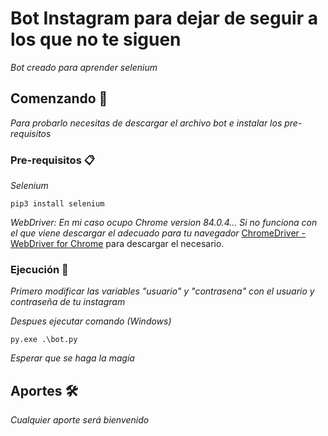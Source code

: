 # Bot Instagram para dejar de seguir a los que no te siguen

_Bot creado para aprender selenium_

## Comenzando 🚀

_Para probarlo necesitas de descargar el archivo bot e instalar los pre-requisitos_


### Pre-requisitos 📋

_Selenium_

```
pip3 install selenium
```

_WebDriver: En mi caso ocupo Chrome version 84.0.4... Si no funciona con el que viene descargar el adecuado para tu navegador_
[ChromeDriver - WebDriver for Chrome](https://sites.google.com/a/chromium.org/chromedriver/downloads) para descargar el necesario.

### Ejecución 🔧

_Primero modificar las variables "usuario" y "contrasena" con el usuario y contraseña de tu instagram_

_Despues ejecutar comando (Windows)_

```
py.exe .\bot.py 
```

_Esperar que se haga la magía_

## Aportes  🛠️

_Cualquier aporte será bienvenido_



